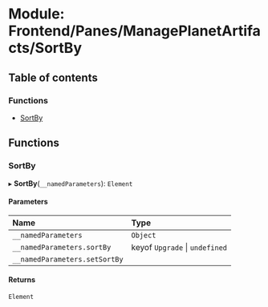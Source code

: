 # Module: Frontend/Panes/ManagePlanetArtifacts/SortBy

## Table of contents

### Functions

- [SortBy](Frontend_Panes_ManagePlanetArtifacts_SortBy.md#sortby)

## Functions

### SortBy

▸ **SortBy**(`__namedParameters`): `Element`

#### Parameters

| Name                          | Type                           |
| :---------------------------- | :----------------------------- |
| `__namedParameters`           | `Object`                       |
| `__namedParameters.sortBy`    | keyof `Upgrade` \| `undefined` |
| `__namedParameters.setSortBy` |                                |

#### Returns

`Element`

